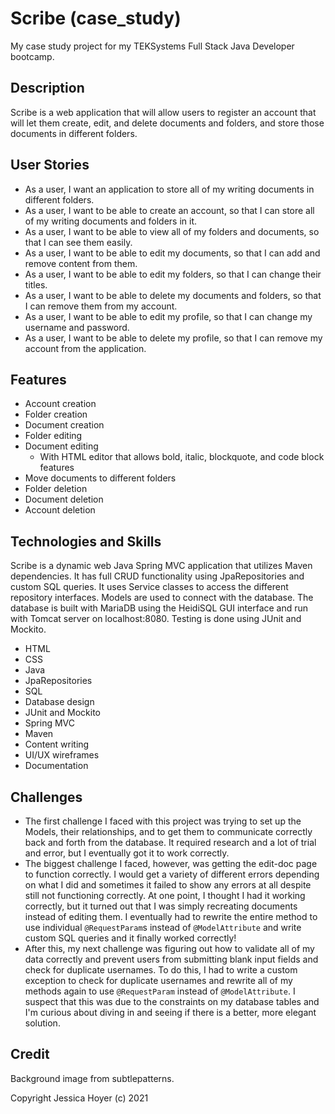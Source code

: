 # Scribe (case_study)

My case study project for my TEKSystems Full Stack Java Developer bootcamp.

## Description

Scribe is a web application that will allow users to register an account that will let them create, edit, and delete documents and folders, and store those documents in different folders.

## User Stories

* As a user, I want an application to store all of my writing documents in different folders.
* As a user, I want to be able to create an account, so that I can store all of my writing documents and folders in it.
* As a user, I want to be able to view all of my folders and documents, so that I can see them easily.
* As a user, I want to be able to edit my documents, so that I can add and remove content from them.
* As a user, I want to be able to edit my folders, so that I can change their titles.
* As a user, I want to be able to delete my documents and folders, so that I can remove them from my account.
* As a user, I want to be able to edit my profile, so that I can change my username and password.
* As a user, I want to be able to delete my profile, so that I can remove my account from the application.

## Features

* Account creation
* Folder creation
* Document creation
* Folder editing
* Document editing
  * With HTML editor that allows bold, italic, blockquote, and code block features
* Move documents to different folders
* Folder deletion
* Document deletion
* Account deletion

## Technologies and Skills

Scribe is a dynamic web Java Spring MVC application that utilizes Maven dependencies. It has full CRUD functionality using JpaRepositories and custom SQL queries. It uses Service classes to access the different repository interfaces. Models are used to connect with the database. The database is built with MariaDB using the HeidiSQL GUI interface and run with Tomcat server on localhost:8080. Testing is done using JUnit and Mockito.

* HTML
* CSS
* Java
* JpaRepositories
* SQL
* Database design
* JUnit and Mockito
* Spring MVC
* Maven
* Content writing
* UI/UX wireframes
* Documentation

## Challenges

* The first challenge I faced with this project was trying to set up the Models, their relationships, and to get them to communicate correctly back and forth from the database. It required research and a lot of trial and error, but I eventually got it to work correctly.
* The biggest challenge I faced, however, was getting the edit-doc page to function correctly. I would get a variety of different errors depending on what I did and sometimes it failed to show any errors at all despite still not functioning correctly. At one point, I thought I had it working correctly, but it turned out that I was simply recreating documents instead of editing them. I eventually had to rewrite the entire method to use individual `@RequestParam`s instead of `@ModelAttribute` and write custom SQL queries and it finally worked correctly!
* After this, my next challenge was figuring out how to validate all of my data correctly and prevent users from submitting blank input fields and check for duplicate usernames. To do this, I had to write a custom exception to check for duplicate usernames and rewrite all of my methods again to use `@RequestParam` instead of `@ModelAttribute`. I suspect that this was due to the constraints on my database tables and I'm curious about diving in and seeing if there is a better, more elegant solution.

## Credit

Background image from subtlepatterns.

Copyright Jessica Hoyer (c) 2021
